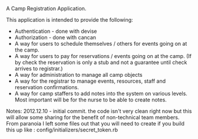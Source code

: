A Camp Registration Application.

This application is intended to provide the following:

 * Authentication - done with devise
 * Authorization - done with cancan
 * A way for users to schedule themselves / others for events going on at the camp.
 * A way for users to pay for reservations / events going on at the camp. (If by check the reservation is only a stub and not a guarantee until check arrives to registrar.)
 * A way for administration to manage all camp objects
 * A way for the registrar to manage events, resources, staff and reservation confirmations.
 * A way for camp staffers to add notes into the system on various levels. Most important will be for the nurse to be able to create notes.

Notes:
 2012.12.10 - initial commit. the code isn't very clean right now but this will allow some sharing for the benefit of non-technical team members. 
 From paranoia I left some files out that you will need to create if you build this up like :
 config/initializers/secret_token.rb

